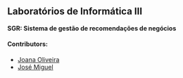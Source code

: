 ## Laboratórios de Informática III
 **SGR: Sistema de gestão de recomendações de
negócios**

#### Contributors:
 - [Joana Oliveira](https://github.com/joanaaVO)
 - [José Miguel](https://github.com/ZeMig00)

